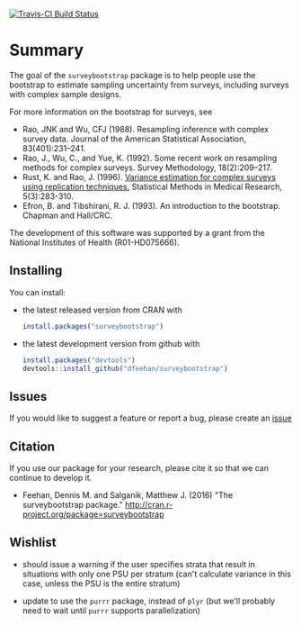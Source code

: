 
[![Travis-CI Build Status](https://travis-ci.org/dfeehan/surveybootstrap.svg?branch=master)](https://travis-ci.org/dfeehan/surveybootstrap)

Summary
================

The goal of the `surveybootstrap` package is to help people use the bootstrap
to estimate sampling uncertainty from surveys, including surveys with complex
sample designs.

For more information on the bootstrap for surveys, see
- Rao, JNK and Wu, CFJ (1988). Resampling inference with complex survey data. Journal of the American Statistical Association, 83(401):231–241.
- Rao, J., Wu, C., and Yue, K. (1992). Some recent work on resampling methods for complex surveys. Survey Methodology, 18(2):209–217.
- Rust, K. and Rao, J. (1996). [Variance estimation for complex surveys using replication techniques.](http://dx.doi.org/10.1177/096228029600500305) Statistical Methods in Medical Research, 5(3):283-310.
- Efron, B. and Tibshirani, R. J. (1993). An introduction to the bootstrap. Chapman and Hall/CRC.

The development of this software was supported by a grant from the National Institutes of Health (R01-HD075666).

Installing
-----------

You can install:

* the latest released version from CRAN with

    ```R
    install.packages("surveybootstrap")
    ```
            
* the latest development version from github with

    ```R
    install.packages("devtools")
    devtools::install_github("dfeehan/surveybootstrap")
    ```

            
Issues
---------
If you would like to suggest a feature or report a bug, please create an [issue](https://github.com/dfeehan/surveybootstrap/issues)

Citation
-----------

If you use our package for your research, please cite it so that we can continue to develop it.

- Feehan, Dennis M. and Salganik, Matthew J. (2016) "The surveybootstrap package." http://cran.r-project.org/package=surveybootstrap

Wishlist
--------

* should issue a warning if the user specifies strata that result in situations with only one PSU per stratum (can't calculate variance in this case, unless the PSU is the entire stratum) 

* update to use the `purrr` package, instead of `plyr` (but we'll probably need to wait until `purrr` supports parallelization)
